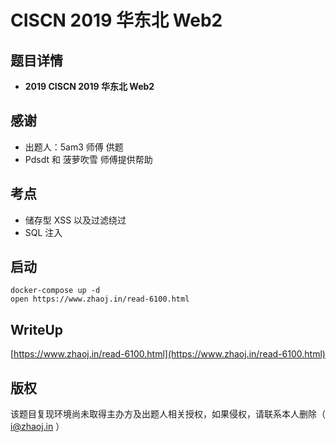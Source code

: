 # CISCN 2019 华东北 Web2

## 题目详情

- **2019 CISCN 2019 华东北 Web2**

## 感谢
- 出题人：5am3 师傅 供题
- Pdsdt 和 菠萝吹雪 师傅提供帮助

## 考点

- 储存型 XSS 以及过滤绕过
- SQL 注入

## 启动

	docker-compose up -d
	open https://www.zhaoj.in/read-6100.html

## WriteUp

[https://www.zhaoj.in/read-6100.html](https://www.zhaoj.in/read-6100.html)

## 版权

该题目复现环境尚未取得主办方及出题人相关授权，如果侵权，请联系本人删除（ i@zhaoj.in ）
